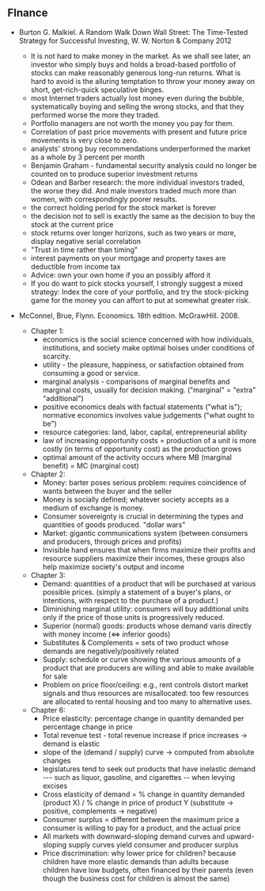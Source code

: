 FInance
-------

* Burton G. Malkiel. A Random Walk Down Wall Street: The Time-Tested Strategy for Successful Investing, W. W. Norton & Company 2012
  - It is not hard to make money in the market. As we shall see later, an investor who simply buys and holds a broad-based portfolio of stocks can make reasonably generous long-run returns. What is hard to avoid is the alluring temptation to throw your money away on short, get-rich-quick speculative binges.
  - most Internet traders actually lost money even during the bubble, systematically buying and selling the wrong stocks, and that they performed worse the more they traded.
  - Portfolio managers are not worth the money you pay for them.
  - Correlation of past price movements with present and future price movements is very close to zero.
  - analysts' strong buy recommendations underperformed the market as a whole by 3 percent per month
  - Benjamin Graham - fundamental security analysis could no longer be counted on to produce superior investment returns
  - Odean and Barber research: the more individual investors traded, the worse they did. And male investors traded much more than women, with correspondingly poorer results.
  - the correct holding period for the stock market is forever
  - the decision not to sell is exactly the same as the decision to buy the stock at the current price
  - stock returns over longer horizons, such as two years or more, display negative serial correlation
  - "Trust in time rather than timing"
  - interest payments on your mortgage and property taxes are deductible from income tax
  - Advice: own your own home if you an possibly afford it
  - If you do want to pick stocks yourself, I strongly suggest a mixed strategy: Index the core of your portfolio, and try the stock-picking game for the money you can affort to put at somewhat greater risk.

* McConnel, Brue, Flynn. Economics. 18th edition. McGrawHill. 2008.
  - Chapter 1:
    - economics is the social science concerned with how individuals, institutions, and society make optimal hoises under conditions of scarcity.
    - utility - the pleasure, happiness, or satisfaction obtained from consuming a good or service.
    - marginal analysis - comparisons of marginal benefits and marginal costs, usually for decision making. ("marginal" = "extra" "additional")
    - positive economics deals with factual statements ("what is"); normative economics involves value judgements ("what ought to be")
    - resource categories: land, labor, capital, entrepreneurial ability
    - law of increasing opportunity costs = production of a unit is more costly (in terms of opportunity cost) as the production grows
    - optimal amount of the activity occurs where MB (marginal benefit) = MC (marginal cost)
  - Chapter 2:
    - Money: barter poses serious problem: requires coincidence of wants between the buyer and the seller
    - Money is socially defined; whatever society accepts as a medium of exchange is money.
    - Consumer sovereignty is crucial in determining the types and quantities of goods produced. "dollar wars"
    - Market: gigantic communications system (between consumers and producers, through prices and profits)
    - Invisible hand ensures that when firms maximize their profits and resource suppliers maximize their incomes, these groups also help maximize society's output and income
  - Chapter 3:
    - Demand: quantities of a product that will be purchased at various possible prices. (simply a statement of a buyer's plans, or intentions, with respect to the purchase of a product.)
    - Diminishing marginal utility: consumers will buy additional units only if the price of those units is progressively reduced.
    - Superior (normal) goods: products whose demand varis directly with money income (<=> inferior goods)
    - Substitutes & Complements = sets of two product whose demands are negatively/positively related
    - Supply: schedule or curve showing the various amounts of a product that are producers are willing and able to make available for sale
    - Problem on price floor/ceiling: e.g., rent controls distort market signals and thus resources are misallocated: too few resources are allocated to rental housing and too many to alternative uses.
  - Chapter 6:
    - Price elasticity: percentage change in quantity demanded per percentage change in price
    - Total revenue test - total revenue increase if price increases -> demand is elastic
    - slope of the (demand / supply) curve -> computed from absolute changes
    - legislatures tend to seek out products that have inelastic demand --- such as liquor, gasoline, and cigarettes -- when levying excises
    - Cross elasticity of demand = % change in quantity demanded (product X) / % change in price of product Y (substitute -> positive, complements -> negative)
    - Consumer surplus = different between the maximum price a consumer is willing to pay for a product, and the actual price
    - All markets with downward-sloping demand curves and upward-sloping supply curves yield consumer and producer surplus
    - Price discrimination: why lower price for children? because children have more elastic demands than adults because children have low budgets, often financed by their parents (even though the business cost for children is almost the same)
